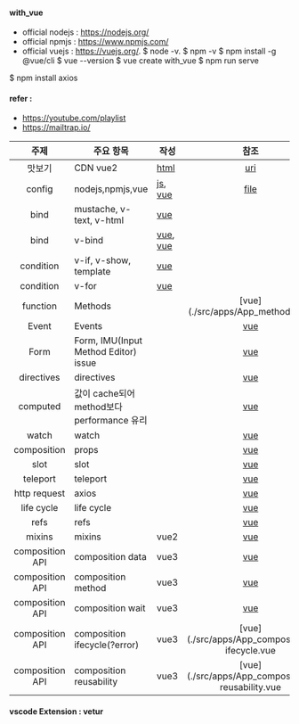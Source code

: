 #### with_vue
+ official nodejs : https://nodejs.org/
+ official npmjs : https://www.npmjs.com/
+ official vuejs : https://vuejs.org/. 
$ node -v. 
$ npm -v
$ npm install -g @vue/cli
$ vue --version
$ vue create with_vue
$ npm run serve

$ npm install axios

#### refer : 
+ https://youtube.com/playlist
+ https://mailtrap.io/ 

| 주제 | 주요 항목 | 작성 | 참조 |
| :---: | --- |  --- | :---: |
|맛보기|CDN vue2|[html](./helloworld.html)|[uri](https://v2.vuejs.org/v2/guide/installation.html?redirect=true)|
|config|nodejs,npmjs,vue|[js](./helloworld.js), [vue](./src/apps/App.vue)|[file]()|
|bind|mustache, v-text, v-html|[vue](./src/apps/App_text-binding.vue)| |
|bind|v-bind |[vue](./src/apps/App_attribute-binding.vue), [vue](./src/apps/App_class-binding.vue) | |
|condition| v-if, v-show, template|[vue](./src/apps/App_if-randering.vue) | |
|condition| v-for|[vue](./src/apps/App_for.vue)| |
|function|Methods||[vue](./src/apps/App_methods.vue|
|Event|Events||[vue](./src/apps/App_events.vue)|
|Form|Form, IMU(Input Method Editor) issue||[vue](./src/apps/App_events.vue)|
|directives|directives||[vue](./src/apps/App_directives.vue)|
|computed|값이 cache되어 method보다 performance 유리||[vue](./src/apps/App_computed.vue)|
|watch|watch||[vue](./src/apps/App_watch.vue)|
|composition|props||[vue](./src/apps/App_watch.vue)|
|slot|slot||[vue](./src/apps/App_slot.vue)|
|teleport|teleport||[vue](./src/apps/App_teleport.vue)|
|http request|axios||[vue](./src/apps/App_httpRequest.vue)|
|life cycle|life cycle||[vue](./src/apps/App_lifecycle.vue)|
|refs|refs||[vue](./src/apps/App_refs.vue)|
|mixins|mixins|vue2|[vue](./src/apps/App_mixins.vue)|
|composition API|composition data|vue3|[vue](./src/apps/App_Composition-data.vue)|
|composition API|composition method|vue3|[vue](./src/apps/App_composition-methods.vue)|
|composition API|composition wait|vue3|[vue](./src/apps/App_composition-wait.vue)|
|composition API|composition ifecycle(?error)|vue3|[vue](./src/apps/App_composition-ifecycle.vue|
|composition API|composition reusability|vue3|[vue](./src/apps/App_composition-reusability.vue|

#### vscode Extension : vetur
